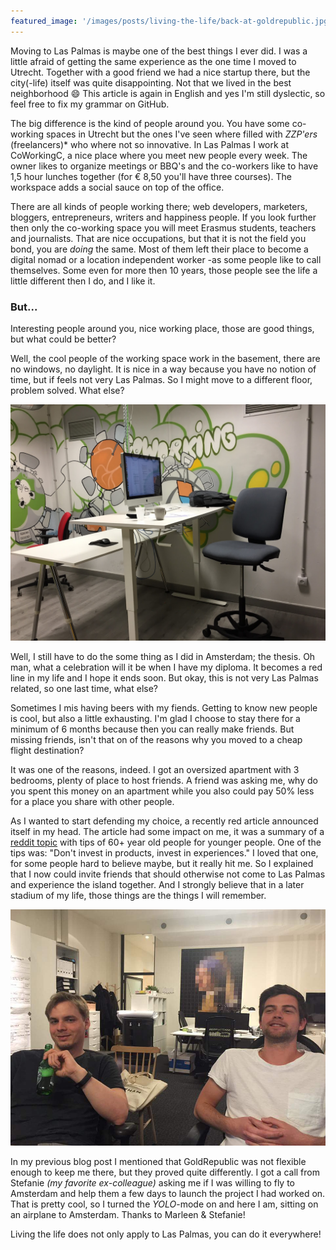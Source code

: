 ```yaml
---
featured_image: '/images/posts/living-the-life/back-at-goldrepublic.jpg'
---
```


Moving to Las Palmas is maybe one of the best things I ever did. I was a little afraid of getting the same experience as the one time I moved to Utrecht. Together with a good friend we had a nice startup there, but the city(-life) itself was quite disappointing. Not that we lived in the best neighborhood :smile: This article is again in English and yes I'm still dyslectic, so feel free to fix my grammar on GitHub.

The big difference is the kind of people around you. You have some co-working spaces in Utrecht but the ones I've seen where filled with *ZZP'ers* (freelancers)* who where not so innovative. In Las Palmas I work at CoWorkingC, a nice place where you meet new people every week. The owner likes to organize meetings or BBQ's and the co-workers like to have 1,5 hour lunches together (for € 8,50 you'll have three courses). The workspace adds a social sauce on top of the office.

There are all kinds of people working there; web developers, marketers, bloggers, entrepreneurs, writers and happiness people. If you look further then only the co-working space you will meet Erasmus students, teachers and journalists. That are nice occupations, but that it is not the field you bond, you are *doing* the same. Most of them left their place to become a digital nomad or a location independent worker -as some people like to call themselves. Some even for more then 10 years, those people see the life a little different then I do, and I like it.

### But...

Interesting people around you, nice working place, those are good things, but what could be better?

Well, the cool people of the working space work in the basement, there are no windows, no daylight. It is nice in a way because you have no notion of time, but if feels not very Las Palmas. So I might move to a different floor, problem solved. What else?

<div><img src="/images/posts/living-the-life/basement.jpg"></div>

Well, I still have to do the some thing as I did in Amsterdam; the thesis. Oh man, what a celebration will it be when I have my diploma. It becomes a red line in my life and I hope it ends soon. But okay, this is not very Las Palmas related, so one last time, what else?

Sometimes I mis having beers with my fiends. Getting to know new people is cool, but also a little exhausting. I'm glad I choose to stay there for a minimum of 6 months because then you can really make friends. But missing friends, isn't that on of the reasons why you moved to a cheap flight destination?

It was one of the reasons, indeed. I got an oversized apartment with 3 bedrooms, plenty of place to host friends. A friend was asking me, why do you spent this money on an apartment while you also could pay 50% less for a place you share with other people.

As I wanted to start defending my choice, a recently red article announced itself in my head. The article had some impact on me, it was a summary of a [reddit topic](https://www.reddit.com/r/AskReddit/comments/1mw2mo/60_year_old_redditors_what_advicetips_would_you/) with tips of 60+ year old people for younger people. One of the tips was: "Don't invest in products, invest in experiences." I loved that one, for some people hard to believe maybe, but it really hit me. So I explained that I now could invite friends that should otherwise not come to Las Palmas and experience the island together. And I strongly believe that in a later stadium of my life, those things are the things I will remember.

<div><img src="/images/posts/living-the-life/back-at-goldrepublic.jpg"></div>

In my previous blog post I mentioned that GoldRepublic was not flexible enough to keep me there, but they proved quite differently. I got a call from Stefanie *(my favorite ex-colleague)* asking me if I was willing to fly to Amsterdam and help them a few days to launch the project I had worked on. That is pretty cool, so I turned the *YOLO*-mode on and here I am, sitting on an airplane to Amsterdam. Thanks to Marleen & Stefanie!

Living the life does not only apply to Las Palmas, you can do it everywhere!
